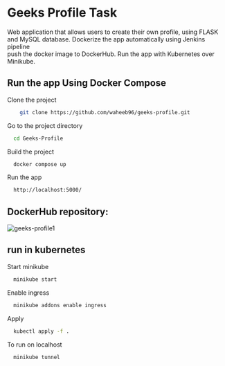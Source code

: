 # Geeks Profile Task
Web application that allows users to create their own profile, 
using FLASK and MySQL database.
Dockerize the app automatically using Jenkins pipeline  
push the docker image to DockerHub.
Run the app with Kubernetes over Minikube.


## Run  the app Using Docker Compose

Clone the project

```bash
    git clone https://github.com/waheeb96/geeks-profile.git
```

Go to the project directory

```bash
  cd Geeks-Profile
```

Build the project

```bash
  docker compose up
```

Run the app

```bash
  http://localhost:5000/
```
## DockerHub repository:
![geeks-profile1](https://user-images.githubusercontent.com/72220299/183122518-91294564-39c5-4f83-ac1d-109ed2563aa3.PNG)



## run in kubernetes 

Start minikube

```bash
  minikube start
```

Enable ingress

```bash
  minikube addons enable ingress
```

Apply 

```bash
  kubectl apply -f .
```

To run on localhost

```bash
  minikube tunnel
```


